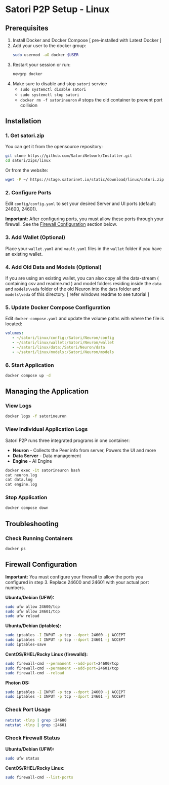 # Satori P2P Setup - Linux

## Prerequisites

1. Install Docker and Docker Compose [ pre-installed with Latest Docker ]
2. Add your user to the docker group:
   ```bash
   sudo usermod -aG docker $USER
   ```
3. Restart your session or run:
   ```bash
   newgrp docker
   ```
4. Make sure to disable and stop `satori` service
     - `sudo systemctl disable satori`
     - `sudo systemctl stop satori`
     - `docker rm -f satorineuron` # stops the old container to prevent port collision


## Installation

### 1. Get satori.zip
You can get it from the opensource repository:
```bash
git clone https://github.com/SatoriNetwork/Installer.git
cd satori/zips/linux
```

Or from the website:
```bash
wget -P ~/ https://stage.satorinet.io/static/download/linux/satori.zip
```

### 2. Configure Ports
Edit `config/config.yaml` to set your desired Server and UI ports (default: 24600, 24601).

**Important:** After configuring ports, you must allow these ports through your firewall. See the [Firewall Configuration](#firewall-configuration) section below.

### 3. Add Wallet (Optional)
Place your `wallet.yaml` and `vault.yaml` files in the `wallet` folder if you have an existing wallet.

### 4. Add Old Data and Models (Optional)
If you are using an existing wallet, you can also copy all the data-stream ( containing csv and readme.md ) and model folders  residing inside the `data` and `models\veda`  folder of the old Neuron into the `data` folder and `models\veda` of this directory. [ refer windows readme to see tutorial ]

### 5. Update Docker Compose Configuration
Edit `docker-compose.yaml` and update the volume paths with where the file is located:
```yaml
volumes:
   - ~/satori/linux/config:/Satori/Neuron/config
   - ~/satori/linux/wallet:/Satori/Neuron/wallet
   - ~/satori/linux/data:/Satori/Neuron/data
   - ~/satori/linux/models:/Satori/Neuron/models
```

### 6. Start Application
```bash
docker compose up -d
```

## Managing the Application

### View Logs
```bash
docker logs -f satorineuron
```

### View Individual Application Logs

Satori P2P runs three integrated programs in one container:
- **Neuron** - Collects the Peer info from server, Powers the UI and more
- **Data Server** - Data management
- **Engine** - AI Engine

```cmd
docker exec -it satorineuron bash
cat neuron.log
cat data.log
cat engine.log
```

### Stop Application
```bash
docker compose down
```

## Troubleshooting

### Check Running Containers
```bash
docker ps
```

## Firewall Configuration

**Important:** You must configure your firewall to allow the ports you configured in step 3. Replace 24600 and 24601 with your actual port numbers.

**Ubuntu/Debian (UFW):**
```bash
sudo ufw allow 24600/tcp
sudo ufw allow 24601/tcp
sudo ufw reload
```

**Ubuntu/Debian (iptables):**
```bash
sudo iptables -I INPUT -p tcp --dport 24600 -j ACCEPT
sudo iptables -I INPUT -p tcp --dport 24601 -j ACCEPT
sudo iptables-save
```

**CentOS/RHEL/Rocky Linux (firewalld):**
```bash
sudo firewall-cmd --permanent --add-port=24600/tcp
sudo firewall-cmd --permanent --add-port=24601/tcp
sudo firewall-cmd --reload
```

**Photon OS:**
```bash
sudo iptables -I INPUT -p tcp --dport 24600 -j ACCEPT
sudo iptables -I INPUT -p tcp --dport 24601 -j ACCEPT
```

### Check Port Usage
```bash
netstat -tlnp | grep :24600
netstat -tlnp | grep :24601
```

### Check Firewall Status
**Ubuntu/Debian (UFW):**
```bash
sudo ufw status
```

**CentOS/RHEL/Rocky Linux:**
```bash
sudo firewall-cmd --list-ports
```

